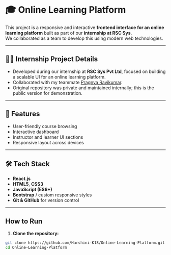 # 🎓 Online Learning Platform

This project is a responsive and interactive **frontend interface for an online learning platform** built as part of our **internship at RSC Sys**.  
We collaborated as a team to develop this using modern web technologies.

---

## 🧑‍💻 Internship Project Details

-  Developed during our internship at **RSC Sys Pvt Ltd**, focused on building a scalable UI for an online learning platform.
-  Collaborated with my teammate [Pragnya Ravikumar](https://github.com/PragnyaRavikumar).
-  Original repository was private and maintained internally; this is the public version for demonstration.

---

## 🚀 Features

- User-friendly course browsing
- Interactive dashboard
- Instructor and learner UI sections
- Responsive layout across devices

---

## 🛠️ Tech Stack

- **React.js**
- **HTML5**, **CSS3**
- **JavaScript (ES6+)**
- **Bootstrap** / custom responsive styles
- **Git & GitHub** for version control

---

## How to Run

1. **Clone the repository:**

```bash
git clone https://github.com/Harshini-K18/Online-Learning-Platform.git
cd Online-Learning-Platform
